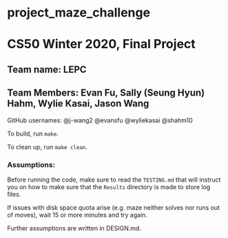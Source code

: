 # project_maze_challenge
# CS50 Winter 2020, Final Project

## Team name: LEPC
## Team Members: Evan Fu, Sally (Seung Hyun) Hahm, Wylie Kasai, Jason Wang

GitHub usernames:
@j-wang2
@evansfu
@wyliekasai
@shahm10

To build, run `make`.

To clean up, run `make clean`.

### Assumptions:
Before running the code, make sure to read the `TESTING.md` that will instruct you on how to make sure that the `Results` directory is made to store log files.

If issues with disk space quota arise (e.g. maze neither solves nor runs out of moves), wait 15 or more minutes and try again.

Further assumptions are written in DESIGN.md.
